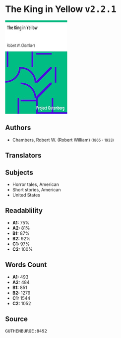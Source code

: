 # The King in Yellow <kbd>v2.2.1</kbd>

![](./cover.medium.jpg "")

## Authors


 - Chambers, Robert W. (Robert William) <small>(1865 - 1933)</small>

## Translators



## Subjects


 - Horror tales, American
 - Short stories, American
 - United States

## Readablility


 - **A1:** 75%
 - **A2:** 81%
 - **B1:** 87%
 - **B2:** 92%
 - **C1:** 97%
 - **C2:** 100%

## Words Count


 - **A1:** 493
 - **A2:** 484
 - **B1:** 851
 - **B2:** 1279
 - **C1:** 1544
 - **C2:** 1052

## Source


<kbd>GUTHENBURGE:8492</kbd>
